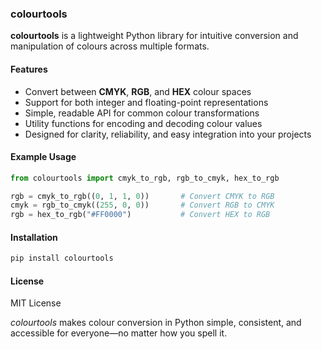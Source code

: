 ### colourtools

**colourtools** is a lightweight Python library for intuitive conversion and manipulation of colours across multiple formats.


#### Features

- Convert between **CMYK**, **RGB**, and **HEX** colour spaces
- Support for both integer and floating-point representations
- Simple, readable API for common colour transformations
- Utility functions for encoding and decoding colour values
- Designed for clarity, reliability, and easy integration into your projects


#### Example Usage

```python
from colourtools import cmyk_to_rgb, rgb_to_cmyk, hex_to_rgb

rgb = cmyk_to_rgb((0, 1, 1, 0))       # Convert CMYK to RGB
cmyk = rgb_to_cmyk((255, 0, 0))       # Convert RGB to CMYK
rgb = hex_to_rgb("#FF0000")           # Convert HEX to RGB
```

#### Installation

```bash
pip install colourtools
```


#### License

MIT License

*colourtools* makes colour conversion in Python simple, consistent, and accessible for everyone—no matter how you spell it.

